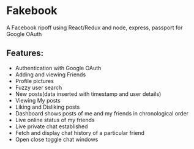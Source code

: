 # Fakebook

A Facebook ripoff using React/Redux and node, express, passport for Google OAuth

## Features:

- Authentication with Google OAuth
- Adding and viewing Friends
- Profile pictures
- Fuzzy user search
- New posts(data inserted with timestamp and user details)
- Viewing My posts
- Liking and Disliking posts
- Dashboard shows posts of me and my friends in chronological order
- Live online status of my friends
- Live private chat established
- Fetch and display chat history of a particular friend
- Open close toggle chat windows
